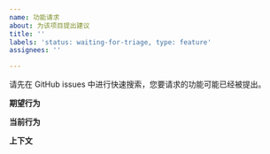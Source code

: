 ```yaml
---
name: 功能请求
about: 为该项目提出建议
title: ''
labels: 'status: waiting-for-triage, type: feature'
assignees: ''

---
```


请先在 GitHub issues 中进行快速搜索，您要请求的功能可能已经被提出。

**期望行为**

<!--- 告诉我们它应该如何工作。添加代码示例来解释您认为该功能应该是什么样子。这是可选的，但它将帮助我们理解您的期望。 -->

**当前行为**

<!--- 解释与当前行为的区别，以及为什么您需要这个功能（即为什么无法使用当前版本实现所需功能） -->

**上下文**

<!--- 
这个问题如何影响您？
您试图实现什么目标？
您考虑过哪些其他替代方案？
您是否知道任何变通方法？
-->